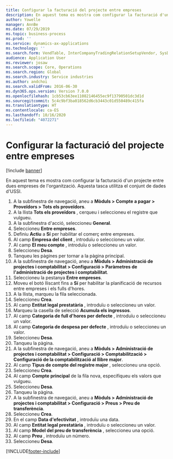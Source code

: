 ```yaml
---
title: Configurar la facturació del projecte entre empreses
description: En aquest tema es mostra com configurar la facturació d'un projecte entre dues empreses de l'organització.
author: Yowelle
manager: AnnBe
ms.date: 07/29/2019
ms.topic: business-process
ms.prod: ''
ms.service: dynamics-ax-applications
ms.technology: ''
ms.search.form: VendTable, InterCompanyTradingRelationSetupVendor, SysDataAreaSelectLookup, ProjParameters, ProjPosting, ProjTransferPrice
audience: Application User
ms.reviewer: josaw
ms.search.scope: Core, Operations
ms.search.region: Global
ms.search.industry: Service industries
ms.author: andchoi
ms.search.validFrom: 2016-06-30
ms.dyn365.ops.version: Version 7.0.0
ms.openlocfilehash: 1cb53cb63ee11082146455ec9f13790501dc3d1d
ms.sourcegitcommit: 5c4c9bf3ba018562d6cb3443c01d550489c415fa
ms.translationtype: HT
ms.contentlocale: ca-ES
ms.lasthandoff: 10/16/2020
ms.locfileid: "4072271"
---
```

# <a name="configure-intercompany-project-invoicing"></a>Configurar la facturació del projecte entre empreses

[!include [banner](../../includes/banner.md)]

En aquest tema es mostra com configurar la facturació d'un projecte entre dues empreses de l'organització. Aquesta tasca utilitza el conjunt de dades d'USSI.

1. A la subfinestra de navegació, aneu a **Mòduls > Compte a pagar > Proveïdors > Tots els proveïdors**.
2. A la llista **Tots els proveïdors** , cerqueu i seleccioneu el registre que vulgueu.
3. A la subfinestra d'acció, seleccioneu **General**.
4. Seleccioneu **Entre empreses**.
5. Definiu **Actiu** a **Sí** per habilitar el comerç entre empreses.
6. Al camp **Empresa del client** , introduïu o seleccioneu un valor.
7. Al camp **El meu compte** , introduïu o seleccioneu un valor.
8. Seleccioneu **Desa**.
9. Tanqueu les pàgines per tornar a la pàgina principal.
10. A la subfinestra de navegació, aneu a **Mòduls > Administració de projectes i comptabilitat > Configuració > Paràmetres de l'administració de projectes i comptabilitat**.
11. Seleccioneu la pestanya **Entre empreses**.
12. Moveu el botó lliscant fins a **Sí** per habilitar la planificació de recursos entre empreses i els fulls d'hores.
13. A la llista, marqueu la fila seleccionada.
14. Seleccioneu **Crea**.
15. Al camp **Entitat legal prestatària** , introduïu o seleccioneu un valor.
16. Marqueu la casella de selecció **Acumula els ingressos**.
17. Al camp **Categoria de full d'hores per defecte** , introduïu o seleccioneu un valor.
18. Al camp **Categoria de despesa per defecte** , introduïu o seleccioneu un valor.
19. Seleccioneu **Desa**.
20. Tanqueu la pàgina.
21. A la subfinestra de navegació, aneu a **Mòduls > Administració de projectes i comptabilitat > Configuració > Comptabilització > Configuració de la comptabilització al llibre major**.
22. Al camp **Tipus de compte del registre major** , seleccioneu una opció.
23. Seleccioneu **Crea**.
24. Al camp **Compte principal** de la fila nova, especifiqueu els valors que vulgueu.
25. Seleccioneu **Desa**.
26. Tanqueu la pàgina.
27. A la subfinestra de navegació, aneu a **Mòduls > Administració de projectes i comptabilitat > Configuració > Preus > Preu de transferència**.
28. Seleccioneu **Crea**.
29. En el camp **Data d'efectivitat** , introduïu una data.
30. Al camp **Entitat legal prestatària** , introduïu o seleccioneu un valor.
31. Al camp **Model del preu de transferència** , seleccioneu una opció.
32. Al camp **Preu** , introduïu un número.
33. Seleccioneu **Desa**.



[!INCLUDE[footer-include](../../includes/footer-banner.md)]